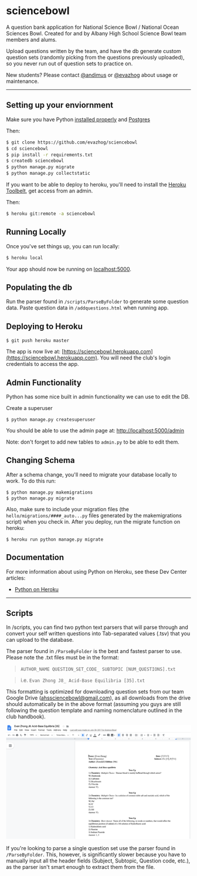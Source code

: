 # sciencebowl

A question bank application for National Science Bowl / National Ocean Sciences Bowl.
Created for and by Albany High School Science Bowl team members and alums.

Upload questions written by the team, and have the db generate custom question sets (randomly picking from the questions previously uploaded), so you never run out of question sets to practice on.

New students? Please contact [@andimus](https://github.com/andimus) or [@evazhog](https://github.com/evazhog) about usage or maintenance.

---
## Setting up your enviornment

Make sure you have Python [installed properly](http://install.python-guide.org) and [Postgres](https://devcenter.heroku.com/articles/heroku-postgresql#local-setup)

Then:
```sh
$ git clone https://github.com/evazhog/sciencebowl
$ cd sciencebowl
$ pip install -r requirements.txt
$ createdb sciencebowl
$ python manage.py migrate
$ python manage.py collectstatic
```

If you want to be able to deploy to heroku, you'll need to install the [Heroku Toolbelt](https://toolbelt.heroku.com/), get access from an admin.

Then:
```sh
$ heroku git:remote -a sciencebowl
```

## Running Locally
Once you've set things up, you can run locally:

```sh
$ heroku local
```

Your app should now be running on [localhost:5000](http://localhost:5000/).

## Populating the db
Run the parser found in `/scripts/ParseByFolder` to generate some question data.
Paste question data in `/addquestions.html` when running app.

## Deploying to Heroku

```
$ git push heroku master
```
The app is now live at: [https://sciencebowl.herokuapp.com](https://sciencebowl.herokuapp.com).
You will need the club's login credentials to access the app.

## Admin Functionality
Python has some nice built in admin functionality we can use to edit the DB.

Create a superuser
```
$ python manage.py createsuperuser
```

You should be able to use the admin page at: [http://localhost:5000/admin](http://localhost:5000/admin)

Note: don't forget to add new tables to `admin.py` to be able to edit them.

## Changing Schema
After a schema change, you'll need to migrate your database locally to work. To do this run:
```
$ python manage.py makemigrations
$ python manage.py migrate
```

Also, make sure to include your migration files (the `hello/migrations/####_auto...py` files generated by the makemigrations script) when you check in. After you deploy, run the migrate function on heroku:
```
$ heroku run python manage.py migrate
```

## Documentation

For more information about using Python on Heroku, see these Dev Center articles:

- [Python on Heroku](https://devcenter.heroku.com/categories/python)


---
## Scripts

In /scripts, you can find two python text parsers that will parse through and convert your self written questions into Tab-separated values (.tsv) that you can upload to the database.

The parser found in `/ParseByFolder` is the best and fastest parser to use. Please note the .txt files must be in the format: 

> `AUTHOR_NAME QUESTION_SET_CODE_ SUBTOPIC [NUM_QUESTIONS].txt` 

> i.e. `Evan Zhong J8_ Acid-Base Equilibria [35].txt`

This formatting is optimized for downloading question sets from our team Google Drive (ahssciencebowl@gmail.com), as all downloads from the drive should automatically be in the above format (assuming you guys are still following the question template and naming nomenclature outlined in the club handbook).

![Question template](/scripts/Question_template_example.png)

If you're looking to parse a single question set use the parser found in `/ParseByFolder`. This, however, is significantly slower because you have to manually input all the header fields (Subject, Subtopic, Question code, etc.), as the parser isn't smart enough to extract them from the file.
